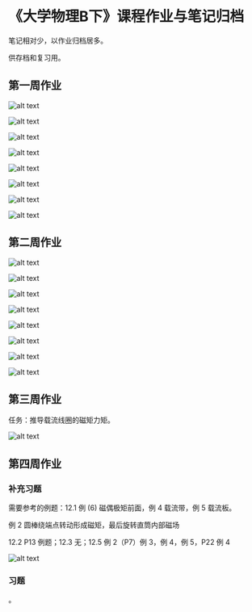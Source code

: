# 《大学物理B下》课程作业与笔记归档

笔记相对少，以作业归档居多。

供存档和复习用。

## 第一周作业

![alt text](image-5.png)

![alt text](image-6.png)

![alt text](image-7.png)

![alt text](image-8.png)

![alt text](5907A2EB3C81E8329D86BE0492D53611.jpg)

![alt text](image-9.png)

![alt text](image-10.png)

![alt text](187AF4A017965A9A6F181613A56E091B.jpg)

## 第二周作业

![alt text](image-23.png)

![alt text](image-24.png)

![alt text](image-25.png)

![alt text](b3323ea4860d2f8dde53dff5f9aedecf.jpeg)

![alt text](image-26.png)

![alt text](image-27.png)

![alt text](image-28.png)

![alt text](c3ac2b4536e1e88ef004fef63f530319.jpeg)

## 第三周作业

任务：推导载流线圈的磁矩力矩。

![alt text](3c7c1a0ef61ad7156d287ca687cbc195_720.jpg)

## 第四周作业

### 补充习题

需要参考的例题：12.1 例 (6) 磁偶极矩前面，例 4 载流带，例 5 载流板。

例 2 圆棒绕端点转动形成磁矩，最后旋转直筒内部磁场

12.2 P13 例题；12.3 无；12.5 例 2（P7）例 3，例 4，例 5，P22 例 4

![alt text](image-33.png)

### 习题

。
